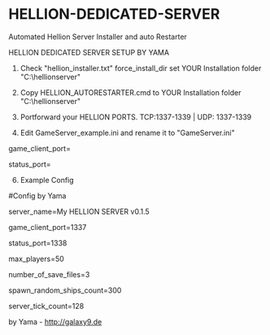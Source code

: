 # HELLION-DEDICATED-SERVER
Automated Hellion Server Installer and auto Restarter

HELLION DEDICATED SERVER SETUP BY YAMA

1. Check "hellion_installer.txt"
force_install_dir set YOUR Installation folder "C:\hellionserver"

3. Copy HELLION_AUTORESTARTER.cmd to YOUR Installation folder "C:\hellionserver"
4. Portforward your HELLION PORTS. TCP:1337-1339 | UDP: 1337-1339
5. Edit GameServer_example.ini and rename it to "GameServer.ini"

game_client_port=

status_port=


6. Example Config 

#Config by Yama

server_name=My HELLION SERVER v0.1.5

game_client_port=1337

status_port=1338

max_players=50

number_of_save_files=3

spawn_random_ships_count=300

server_tick_count=128


by Yama - http://galaxy9.de

